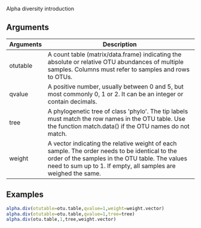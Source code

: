 Alpha diversity introduction

## Arguments
| Arguments | Description |
| ------------- | ------------- |
| otutable | A count table (matrix/data.frame) indicating the absolute or relative OTU abundances of multiple samples. Columns must refer to samples and rows to OTUs. |
| qvalue | A positive number, usually between 0 and 5, but most commonly 0, 1 or 2. It can be an integer or contain decimals. |
| tree | A phylogenetic tree of class 'phylo'. The tip labels must match the row names in the OTU table. Use the function match.data() if the OTU names do not match. |
| weight | A vector indicating the relative weight of each sample. The order needs to be identical to the order of the samples in the OTU table. The values need to sum up to 1. If empty, all samples are weighed the same.  |

## Examples
````R
alpha.div(otutable=otu.table,qvalue=1,weight=weight.vector)
alpha.div(otutable=otu.table,qvalue=1,tree=tree)
alpha.div(otu.table,1,tree,weight.vector)
````
